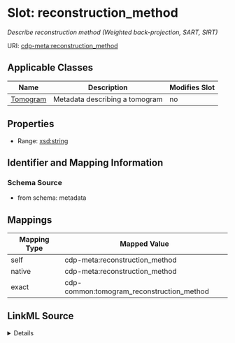 

# Slot: reconstruction_method


_Describe reconstruction method (Weighted back-projection, SART, SIRT)_



URI: [cdp-meta:reconstruction_method](metadatareconstruction_method)



<!-- no inheritance hierarchy -->





## Applicable Classes

| Name | Description | Modifies Slot |
| --- | --- | --- |
| [Tomogram](Tomogram.md) | Metadata describing a tomogram |  no  |







## Properties

* Range: [xsd:string](http://www.w3.org/2001/XMLSchema#string)





## Identifier and Mapping Information







### Schema Source


* from schema: metadata




## Mappings

| Mapping Type | Mapped Value |
| ---  | ---  |
| self | cdp-meta:reconstruction_method |
| native | cdp-meta:reconstruction_method |
| exact | cdp-common:tomogram_reconstruction_method |




## LinkML Source

<details>
```yaml
name: reconstruction_method
description: Describe reconstruction method (Weighted back-projection, SART, SIRT)
from_schema: metadata
exact_mappings:
- cdp-common:tomogram_reconstruction_method
rank: 1000
alias: reconstruction_method
owner: Tomogram
domain_of:
- Tomogram
range: string
inlined: true
inlined_as_list: true

```
</details>
